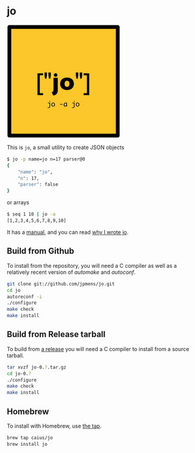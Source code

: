 # jo

![jo logo](jo-logo.png)

This is `jo`, a small utility to create JSON objects

```bash
$ jo -p name=jo n=17 parser@0
{
    "name": "jo",
    "n": 17,
    "parser": false
}
```

or arrays

```bash
$ seq 1 10 | jo -a
[1,2,3,4,5,6,7,8,9,10]
```

It has a [manual](jo.md), and you can read [why I wrote jo](http://jpmens.net/2016/03/05/a-shell-command-to-create-json-jo/).

## Build from Github

To install from the repository, you will need a C compiler as well as a relatively recent version of _automake_ and _autoconf_.

```bash
git clone git://github.com/jpmens/jo.git
cd jo
autoreconf -i
./configure
make check
make install
```


## Build from Release tarball

To build from [a release](https://github.com/jpmens/jo/releases) you will need a C compiler to install from a source tarball.

```bash
tar xvzf jo-0.?.tar.gz
cd jo-0.?
./configure
make check
make install
```

## Homebrew

To install with Homebrew, use [the tap](https://github.com/caius/homebrew-jo).

```bash
brew tap caius/jo
brew install jo
```
